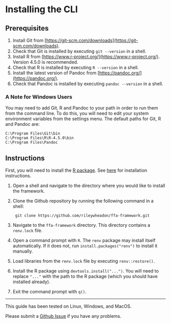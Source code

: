 # Installing the CLI

## Prerequisites

1. Install Git from [https://git-scm.com/downloads](https://git-scm.com/downloads). 
2. Check that Git is installed by executing `git --version` in a shell.
3. Install R from [https://www.r-project.org/](https://www.r-project.org/). Version 4.5.0 is recommended.
4. Check that R is installed by executing `R --version` in  a shell.  
5. Install the latest version of Pandoc from [https://pandoc.org/](https://pandoc.org/).
6. Check that Pandoc is installed by executing `pandoc --version` in a shell.

### A Note for Windows Users

You may need to add Git, R and Pandoc to your path in order to run them from the command line.
To do this, you will need to edit your system environment variables from the settings menu.
The default paths for Git, R and Pandoc are:

```
C:\Program Files\Git\bin
C:\Program Files\R\R-4.5.0\bin
C:\Program Files\Pandoc
```

## Instructions

First, you will need to install the [R package](https://github.com/rileywheadon/ffa-package).
See [here](r-installation-instructions.md) for installation instructions.

1. Open a shell and navigate to the directory where you would like to install the framework.
2. Clone the Github repository by running the following command in a shell:

        git clone https://github.com/rileywheadon/ffa-framework.git

3. Navigate to the `ffa-framework` directory. This directory contains a `renv.lock` file.
4. Open a command prompt with `R`. The `renv` package may install itself automatically. 
    If it does not, run `install.packages("renv")` to install it manually.
5. Load libraries from the `renv.lock` file by executing `renv::restore()`.
6. Install the R package using `devtools.install("...")`. You will need to replace `"..."` with the path to the R package (which you should have installed already).
7. Exit the command prompt with `q()`.



---

This guide has been tested on Linux, Windows, and MacOS. 

Please submit a [Github Issue](https://github.com/rileywheadon/ffa-framework/issues) if you have any problems.


